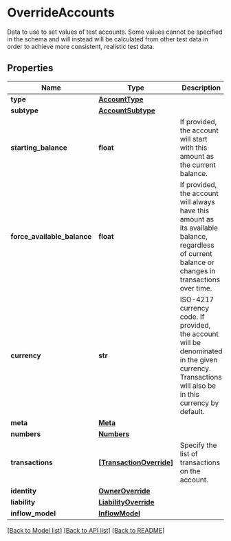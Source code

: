 # OverrideAccounts

Data to use to set values of test accounts. Some values cannot be specified in the schema and will instead will be calculated from other test data in order to achieve more consistent, realistic test data.
## Properties
Name | Type | Description | Notes
------------ | ------------- | ------------- | -------------
**type** | [**AccountType**](AccountType.md) |  | 
**subtype** | [**AccountSubtype**](AccountSubtype.md) |  | 
**starting_balance** | **float** | If provided, the account will start with this amount as the current balance.  | 
**force_available_balance** | **float** | If provided, the account will always have this amount as its  available balance, regardless of current balance or changes in transactions over time. | 
**currency** | **str** | ISO-4217 currency code. If provided, the account will be denominated in the given currency. Transactions will also be in this currency by default. | 
**meta** | [**Meta**](Meta.md) |  | 
**numbers** | [**Numbers**](Numbers.md) |  | 
**transactions** | [**[TransactionOverride]**](TransactionOverride.md) | Specify the list of transactions on the account. | 
**identity** | [**OwnerOverride**](OwnerOverride.md) |  | 
**liability** | [**LiabilityOverride**](LiabilityOverride.md) |  | 
**inflow_model** | [**InflowModel**](InflowModel.md) |  | 

[[Back to Model list]](../README.md#documentation-for-models) [[Back to API list]](../README.md#documentation-for-api-endpoints) [[Back to README]](../README.md)


